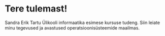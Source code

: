 # Tere tulemast!

Sandra Erik
Tartu Ülikooli informaatika esimese kursuse tudeng.
Siin leiate minu tegevused ja avastused operatsioonisüsteemide maailmas.

